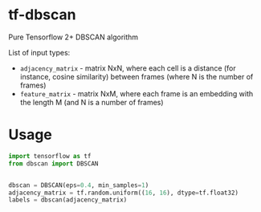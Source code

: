 # tf-dbscan
Pure Tensorflow 2+ DBSCAN algorithm

List of input types:
- `adjacency_matrix` - matrix NxN, where each cell is a distance (for instance, cosine similarity)
between frames (where N is the number of frames)
- `feature_matrix` - matrix NxM, where each frame is an embedding with the length M
(and N is a number of frames)

# Usage
```python
import tensorflow as tf
from dbscan import DBSCAN


dbscan = DBSCAN(eps=0.4, min_samples=1)
adjacency_matrix = tf.random.uniform((16, 16), dtype=tf.float32)
labels = dbscan(adjacency_matrix)
```

